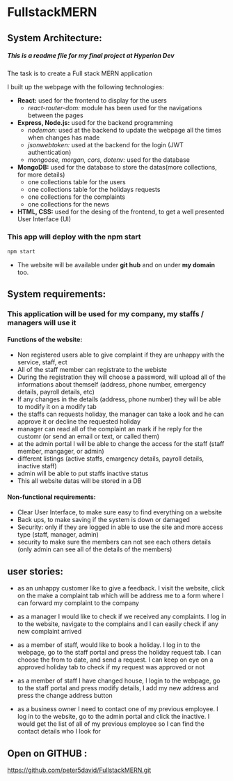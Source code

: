 # FullstackMERN

## System Architecture:

##### This is a readme file for my final project at Hyperion Dev

The task is to create a Full stack MERN application

I built up the webpage with the following technologies:
- **React:** used for the frontend to display for the users
    - *react-router-dom:* module has been used for the navigations between the pages
- **Express, Node.js:** used for the backend programming
  - *nodemon:* used at the backend to update the webpage all the times when changes has made
  - *jsonwebtoken:* used at the backend for the login (JWT authentication)
  - *mongoose, morgan, cors, dotenv:* used for the database
- **MongoDB:** used for the database to store the datas(more collections, for more details)
    - one collections table for the users
    - one collections table for the holidays requests
    - one collections for the complaints
    - one collections for the news
- **HTML, CSS:** used for the desing of the frontend, to get a well presented User Interface (UI)

### This app will deploy with the npm start 
```sh
npm start
```
- The website will be available under **git hub** and on under **my domain** too.

## System requirements:
### This application will be used for my company, my staffs / managers will use it
#### Functions of the website:
- Non registered users able to give complaint if they are unhappy with the service, staff, ect
- All of the staff member can registrate to the webiste
- During the registration they will choose a password, will upload all of the informations about themself (address, phone number, emergency details, payroll details, etc)
- If any changes in the details (address, phone number) they will be able to modify it on a modify tab
- the staffs can requests holiday, the manager can take a look and he can approve it or decline the requested holiday
- manager can read all of the complaint an mark if he reply for the customr (or send an email or text, or called them)
- at the admin portal I will be able to change the access for the staff (staff member, mangager, or admin)
- different listings (active staffs, emargency details, payroll details, inactive staff)
- admin will be able to put staffs inactive status
- This all website datas will be stored in a DB

#### Non-functional requirements:
- Clear User Interface, to make sure easy to find everything on a website
- Back ups, to make saving if the system is down or damaged
- Security: only if they are logged in able to use the site and more access type (staff, manager, admin)
- security to make sure the members can not see each others details (only admin can see all of the details of the members)


## user stories:

- as an unhappy customer like to give a feedback. I visit the website, click on the make a complaint tab which will be address me to a form where I can forward my complaint to the company

- as a manager I would like to check if we received any complaints. I log in to the website, navigate to the complains and I can easily check if any new complaint arrived

- as a member of staff, would like to book a holiday. I log in to the webpage, go to the staff portal and press the holiday request tab. I can choose the from to date, and send a request. I can keep on eye on a approved holiday tab to check if my request was approved or not

- as a member of staff I have changed house, I login to the webpage, go to the staff portal and press modify details, I add my new address and press the change address button 

- as a business owner I need to contact one of my previous employee. I log in to the website, go to the admin portal and click the inactive. I would get the list of all of my previous employee so I can find the contact details who I look for

## Open on GITHUB : 
https://github.com/peter5david/FullstackMERN.git
